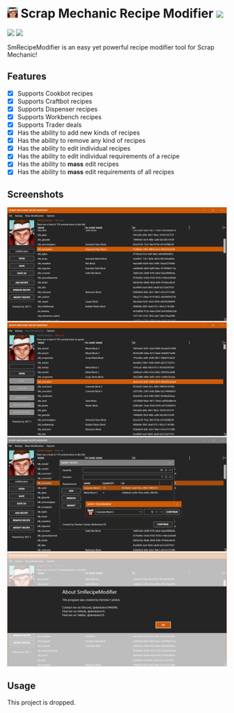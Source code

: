 # <img src="./.github/icon.png" width="24"/> Scrap Mechanic Recipe Modifier ![](https://img.shields.io/badge/Status-Dropped-red?style=flat-square&logo=codesandbox)

[![](https://img.shields.io/badge/Powered%20By-.NET-blue?logo=microsoft&style=flat-square)](https://dotnet.microsoft.com)
[![](https://img.shields.io/badge/Made%20With-Visual%20Studio-blue?logo=visual-studio&style=flat-square)](https://visualstudio.microsoft.com)

SmRecipeModifier is an easy yet powerful recipe modifier tool for Scrap Mechanic!

## Features

* [X] Supports Cookbot recipes
* [X] Supports Craftbot recipes
* [X] Supports Dispenser recipes
* [X] Supports Workbench recipes
* [X] Supports Trader deals
* [X] Has the ability to add new kinds of recipes
* [X] Has the ability to remove any kind of recipes
* [X] Has the ability to edit individual recipes
* [X] Has the ability to edit individual requirements of a recipe
* [X] Has the ability to **mass** edit recipes
* [X] Has the ability to **mass** edit requirements of all recipes

## Screenshots

![](./.github/screenshots/0.png)
![](./.github/screenshots/1.png)
![](./.github/screenshots/2.png)
![](./.github/screenshots/3.png)

## Usage

This project is dropped.
